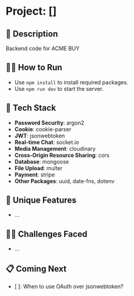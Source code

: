 # Project: []

## 🙊 Description

Backend code for ACME BUY

## 🏃‍➡️ How to Run

- Use `npm install` to install required packages.
- Use `npm run dev` to start the server.

## 🥞 Tech Stack

- **Password Security**: argon2
- **Cookie**: cookie-parser
- **JWT**: jsonwebtoken
- **Real-time Chat**: socket.io
- **Media Management**: cloudinary
- **Cross-Origin Resource Sharing**: cors
- **Database**: mongoose
- **File Upload**: multer
- **Payment**: stripe
- **Other Packages**: uuid, date-fns, dotenv

## 🦄 Unique Features

- ...

## 🏋️‍♀️ Challenges Faced

- ...

## 📋 Coming Next

- [ ]: When to use OAuth over jsonwebtoken?
